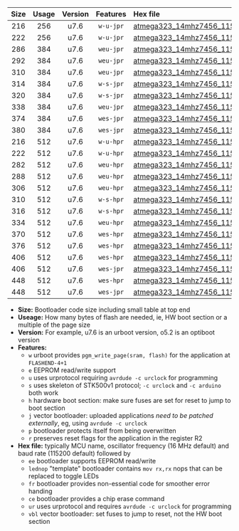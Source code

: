 |Size|Usage|Version|Features|Hex file|
|:-:|:-:|:-:|:-:|:--|
|216|256|u7.6|`w-u-jpr`|[atmega323_14mhz7456_115200bps_ur_vbl.hex](https://raw.githubusercontent.com/stefanrueger/urboot/main//atmega323_14mhz7456_115200bps_ur_vbl.hex)|
|222|256|u7.6|`w-u-jpr`|[atmega323_14mhz7456_115200bps_lednop_ur_vbl.hex](https://raw.githubusercontent.com/stefanrueger/urboot/main//atmega323_14mhz7456_115200bps_lednop_ur_vbl.hex)|
|286|384|u7.6|`weu-jpr`|[atmega323_14mhz7456_115200bps_ee_ur_vbl.hex](https://raw.githubusercontent.com/stefanrueger/urboot/main//atmega323_14mhz7456_115200bps_ee_ur_vbl.hex)|
|292|384|u7.6|`weu-jpr`|[atmega323_14mhz7456_115200bps_ee_lednop_ur_vbl.hex](https://raw.githubusercontent.com/stefanrueger/urboot/main//atmega323_14mhz7456_115200bps_ee_lednop_ur_vbl.hex)|
|310|384|u7.6|`weu-jpr`|[atmega323_14mhz7456_115200bps_ee_lednop_fr_ur_vbl.hex](https://raw.githubusercontent.com/stefanrueger/urboot/main//atmega323_14mhz7456_115200bps_ee_lednop_fr_ur_vbl.hex)|
|314|384|u7.6|`w-s-jpr`|[atmega323_14mhz7456_115200bps_vbl.hex](https://raw.githubusercontent.com/stefanrueger/urboot/main//atmega323_14mhz7456_115200bps_vbl.hex)|
|320|384|u7.6|`w-s-jpr`|[atmega323_14mhz7456_115200bps_lednop_vbl.hex](https://raw.githubusercontent.com/stefanrueger/urboot/main//atmega323_14mhz7456_115200bps_lednop_vbl.hex)|
|338|384|u7.6|`weu-jpr`|[atmega323_14mhz7456_115200bps_ee_lednop_fr_ce_ur_vbl.hex](https://raw.githubusercontent.com/stefanrueger/urboot/main//atmega323_14mhz7456_115200bps_ee_lednop_fr_ce_ur_vbl.hex)|
|374|384|u7.6|`wes-jpr`|[atmega323_14mhz7456_115200bps_ee_vbl.hex](https://raw.githubusercontent.com/stefanrueger/urboot/main//atmega323_14mhz7456_115200bps_ee_vbl.hex)|
|380|384|u7.6|`wes-jpr`|[atmega323_14mhz7456_115200bps_ee_lednop_vbl.hex](https://raw.githubusercontent.com/stefanrueger/urboot/main//atmega323_14mhz7456_115200bps_ee_lednop_vbl.hex)|
|216|512|u7.6|`w-u-hpr`|[atmega323_14mhz7456_115200bps_ur.hex](https://raw.githubusercontent.com/stefanrueger/urboot/main//atmega323_14mhz7456_115200bps_ur.hex)|
|222|512|u7.6|`w-u-hpr`|[atmega323_14mhz7456_115200bps_lednop_ur.hex](https://raw.githubusercontent.com/stefanrueger/urboot/main//atmega323_14mhz7456_115200bps_lednop_ur.hex)|
|282|512|u7.6|`weu-hpr`|[atmega323_14mhz7456_115200bps_ee_ur.hex](https://raw.githubusercontent.com/stefanrueger/urboot/main//atmega323_14mhz7456_115200bps_ee_ur.hex)|
|288|512|u7.6|`weu-hpr`|[atmega323_14mhz7456_115200bps_ee_lednop_ur.hex](https://raw.githubusercontent.com/stefanrueger/urboot/main//atmega323_14mhz7456_115200bps_ee_lednop_ur.hex)|
|306|512|u7.6|`weu-hpr`|[atmega323_14mhz7456_115200bps_ee_lednop_fr_ur.hex](https://raw.githubusercontent.com/stefanrueger/urboot/main//atmega323_14mhz7456_115200bps_ee_lednop_fr_ur.hex)|
|310|512|u7.6|`w-s-hpr`|[atmega323_14mhz7456_115200bps.hex](https://raw.githubusercontent.com/stefanrueger/urboot/main//atmega323_14mhz7456_115200bps.hex)|
|316|512|u7.6|`w-s-hpr`|[atmega323_14mhz7456_115200bps_lednop.hex](https://raw.githubusercontent.com/stefanrueger/urboot/main//atmega323_14mhz7456_115200bps_lednop.hex)|
|334|512|u7.6|`weu-hpr`|[atmega323_14mhz7456_115200bps_ee_lednop_fr_ce_ur.hex](https://raw.githubusercontent.com/stefanrueger/urboot/main//atmega323_14mhz7456_115200bps_ee_lednop_fr_ce_ur.hex)|
|370|512|u7.6|`wes-hpr`|[atmega323_14mhz7456_115200bps_ee.hex](https://raw.githubusercontent.com/stefanrueger/urboot/main//atmega323_14mhz7456_115200bps_ee.hex)|
|376|512|u7.6|`wes-hpr`|[atmega323_14mhz7456_115200bps_ee_lednop.hex](https://raw.githubusercontent.com/stefanrueger/urboot/main//atmega323_14mhz7456_115200bps_ee_lednop.hex)|
|406|512|u7.6|`wes-hpr`|[atmega323_14mhz7456_115200bps_ee_lednop_fr.hex](https://raw.githubusercontent.com/stefanrueger/urboot/main//atmega323_14mhz7456_115200bps_ee_lednop_fr.hex)|
|406|512|u7.6|`wes-jpr`|[atmega323_14mhz7456_115200bps_ee_lednop_fr_vbl.hex](https://raw.githubusercontent.com/stefanrueger/urboot/main//atmega323_14mhz7456_115200bps_ee_lednop_fr_vbl.hex)|
|448|512|u7.6|`wes-hpr`|[atmega323_14mhz7456_115200bps_ee_lednop_fr_ce.hex](https://raw.githubusercontent.com/stefanrueger/urboot/main//atmega323_14mhz7456_115200bps_ee_lednop_fr_ce.hex)|
|448|512|u7.6|`wes-jpr`|[atmega323_14mhz7456_115200bps_ee_lednop_fr_ce_vbl.hex](https://raw.githubusercontent.com/stefanrueger/urboot/main//atmega323_14mhz7456_115200bps_ee_lednop_fr_ce_vbl.hex)|

- **Size:** Bootloader code size including small table at top end
- **Useage:** How many bytes of flash are needed, ie, HW boot section or a multiple of the page size
- **Version:** For example, u7.6 is an urboot version, o5.2 is an optiboot version
- **Features:**
  + `w` urboot provides `pgm_write_page(sram, flash)` for the application at `FLASHEND-4+1`
  + `e` EEPROM read/write support
  + `u` uses urprotocol requiring `avrdude -c urclock` for programming
  + `s` uses skeleton of STK500v1 protocol; `-c urclock` and `-c arduino` both work
  + `h` hardware boot section: make sure fuses are set for reset to jump to boot section
  + `j` vector bootloader: uploaded applications *need to be patched externally*, eg, using `avrdude -c urclock`
  + `p` bootloader protects itself from being overwritten
  + `r` preserves reset flags for the application in the register R2
- **Hex file:** typically MCU name, oscillator frequency (16 MHz default) and baud rate (115200 default) followed by
  + `ee` bootloader supports EEPROM read/write
  + `lednop` "template" bootloader contains `mov rx,rx` nops that can be replaced to toggle LEDs
  + `fr` bootloader provides non-essential code for smoother error handing
  + `ce` bootloader provides a chip erase command
  + `ur` uses urprotocol and requires `avrdude -c urclock` for programming
  + `vbl` vector bootloader: set fuses to jump to reset, not the HW boot section
